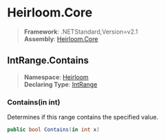 # Heirloom.Core

> **Framework**: .NETStandard,Version=v2.1  
> **Assembly**: [Heirloom.Core][0]  

## IntRange.Contains

> **Namespace**: [Heirloom][0]  
> **Declaring Type**: [IntRange][1]  

### Contains(in int)

Determines if this range contains the specified value.

```cs
public bool Contains(in int x)
```

[0]: ../../../Heirloom.Core.md
[1]: ../IntRange.md
